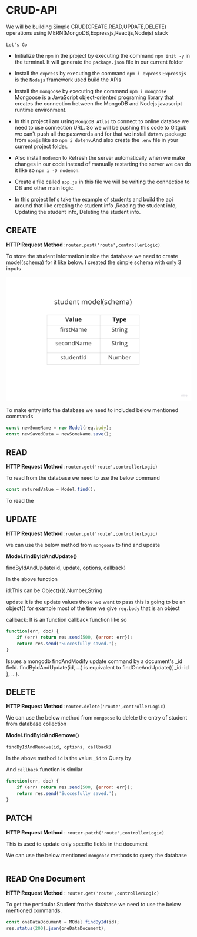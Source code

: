 # CRUD-API

We will be building Simple CRUD(CREATE,READ,UPDATE,DELETE) operations using MERN(MongoDB,Expressjs,Reactjs,Nodejs) stack

`Let's Go`

- Initialize the `npm` in the project by executing the command `npm init -y` in the terminal. It will generate the `package.json` file in our current folder

- Install the `express` by executing the command `npm i express` `Expressjs` is the `Nodejs` framework used build the APIs

- Install the `mongoose` by executing the command `npm i mongoose`
  Mongoose is a JavaScript object-oriented programing library that creates the connection between the MongoDB and Nodejs javascript runtime environment.

- In this project i am using `MongoDB Atlas` to connect to online databse we need to use connection URL. So we will be pushing this code to Gitgub we can't push all the passwords and for that we install `dotenv` package from `npmjs` like so `npm i dotenv`.And also create the `.env` file in your current project folder.

- Also install `nodemon` to Refresh the server automatically when we make changes in our code instead of manually restarting the server we can do it like so `npm i -D nodemon`.

- Create a file called `app.js` in this file we will be writing the connection to DB and other main logic.

- In this project let's take the example of students and build the api around that like creating the student info ,Reading the student info, Updating the student info, Deleting the student info.

## CREATE

**HTTP Request Method** :`router.post('route',controllerLogic)`

To store the student information inside the database we need to create model(schema) for it like below. I created the simple schema with only 3 inputs

![student-model](./images/crud-api.jpg)

To make entry into the database we need to included below mentioned commands

```javascript
const newSomeName = new Model(req.body);
const newSavedData = newSomeName.save();
```

## READ

**HTTP Request Method** :`router.get('route',controllerLogic)`

To read from the database we need to use the below command

```javascript
const returedValue = Model.find();
```

To read the

## UPDATE

**HTTP Request Method** :`router.put('route',controllerLogic)`

we can use the below method from `mongoose` to find and update

**Model.findByIdAndUpdate()**

findByIdAndUpdate(id, update, options, callback)

In the above function

id:This can be Object({}),Number,String

update:It is the update values those we want to pass this is going to be an object{} for example most of the time we give `req.body`
that is an object

callback: It is an function callback function like so

```javascript
function(err, doc) {
    if (err) return res.send(500, {error: err});
    return res.send('Succesfully saved.');
}
```

Issues a mongodb findAndModify update command by a document's \_id field. findByIdAndUpdate(id, ...) is equivalent to findOneAndUpdate({ \_id: id }, ...).

## DELETE

**HTTP Request Method** :`router.delete('route',controllerLogic)`

We can use the below method from `mongoose` to delete the entry of student from database collection

**Model.findByIdAndRemove()**

`findByIdAndRemove(id, options, callback)`

In the above method `id` is the value `_id` to Query by

And `callback` function is similar

```javascript
function(err, doc) {
    if (err) return res.send(500, {error: err});
    return res.send('Succesfully saved.');
}
```

## PATCH

**HTTP Request Method** : `router.patch('route',controllerLogic)`

This is used to update only specific fields in the document

We can use the below mentioned `mongoose` methods to query the database

```javascript

```

## READ One Document

**HTTP Request Method** : `router.get('route',controllerLogic)`

To get the perticular Student fro the database we need to use the below mentioned commands.

```javascript
const oneDataDocument = MOdel.findById(id);
res.status(200).json(oneDataDocument);
```
